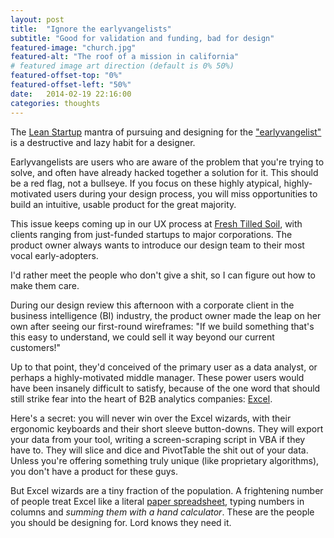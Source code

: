 ```yaml
---
layout: post
title:  "Ignore the earlyvangelists"
subtitle: "Good for validation and funding, bad for design"
featured-image: "church.jpg"
featured-alt: "The roof of a mission in california"
# featured image art direction (default is 0% 50%)
featured-offset-top: "0%"
featured-offset-left: "50%"
date:   2014-02-19 22:16:00
categories: thoughts
---
```


The [Lean Startup](http://theleanstartup.com/) mantra of pursuing and designing for the ["earlyvangelist"](http://en.wikipedia.org/wiki/Earlyvangelist) is a destructive and lazy habit for a designer. 

Earlyvangelists are users who are aware of the problem that you're trying to solve, and often have already hacked together a solution for it. This should be a red flag, not a bullseye. If you focus on these highly atypical, highly-motivated users during your design process, you will miss opportunities to build an intuitive, usable product for the great majority.

This issue keeps coming up in our UX process at [Fresh Tilled Soil](http://www.freshtilledsoil.com), with clients ranging from just-funded startups to major corporations. The product owner always wants to introduce our design team to their most vocal early-adopters. 

I'd rather meet the people who don't give a shit, so I can figure out how to make them care.

During our design review this afternoon with a corporate client in the business intelligence (BI) industry, the product owner made the leap on her own after seeing our first-round wireframes: "If we build something that's this easy to understand, we could sell it way beyond our current customers!"

Up to that point, they'd conceived of the primary user as a data analyst, or perhaps a highly-motivated middle manager. These power users would have been insanely difficult to satisfy, because of the one word that should still strike fear into the heart of B2B analytics companies: [Excel](http://office.microsoft.com/en-us/excel/).

Here's a secret: you will never win over the Excel wizards, with their ergonomic keyboards and their short sleeve button-downs. They will export your data from your tool, writing a screen-scraping script in VBA if they have to. They will slice and dice and PivotTable the shit out of your data. Unless you're offering something truly unique (like proprietary algorithms), you don't have a product for these guys.

But Excel wizards are a tiny fraction of the population. A frightening number of people treat Excel like a literal [paper spreadsheet](http://en.wikipedia.org/wiki/Spreadsheet#Paper_spreadsheets), typing numbers in columns and *summing them with a hand calculator*. These are the people you should be designing for. Lord knows they need it.